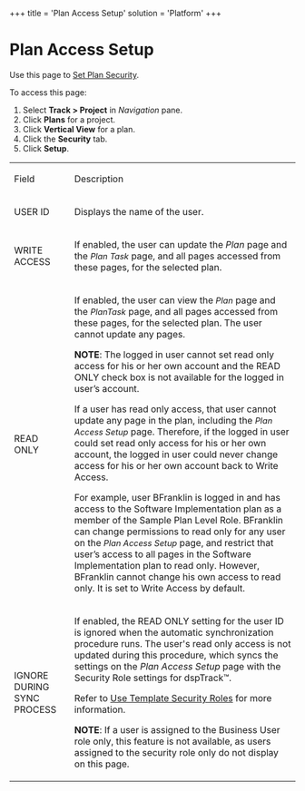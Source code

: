 +++
title = 'Plan Access Setup'
solution = 'Platform'
+++

# Plan Access Setup

<div class="use">

Use this page to [Set Plan Security](../Config/Set_Plan_Security.htm).

</div>

To access this page:

1.  Select <span style="font-weight: bold;">Track \>
    </span>**Project** in *Navigation* pane.
2.  Click **Plans** for a project.
3.  Click **Vertical View** for a plan.
4.  Click the **Security** tab.
5.  Click **Setup**.

<table>
<tbody>
<tr class="odd">
<td><p>Field</p></td>
<td><p>Description</p></td>
</tr>
<tr class="even">
<td><p>USER ID</p></td>
<td><p>Displays the name of the user.</p></td>
</tr>
<tr class="odd">
<td><p>WRITE ACCESS</p></td>
<td><p>If enabled, the user can update the <em>Plan</em> page and the <em><span style="font-size: 11.0pt;">Plan Task</span></em> page, and all pages accessed from these pages, for the selected plan.</p></td>
</tr>
<tr class="even">
<td><p>READ ONLY</p></td>
<td><p>If enabled, the user can view the <em><span style="font-size: 11.0pt;">Plan</span></em> page and the <em><span style="font-size: 11.0pt;">Plan</span><span style="font-size: 11.0pt;">Task</span></em> page, and all pages accessed from these pages, for the selected plan. The user cannot update any pages.</p>
<p><strong>NOTE</strong>: The logged in user cannot set read only access for his or her own account and the READ ONLY check box is not available for the logged in user’s account.</p>
<p>If a user has read only access, that user cannot update any page in the plan, including the <span style="font-size: 11.0pt;font-style: italic;">Plan</span> <em><span style="font-size: 11.0pt;">Access Setup</span></em> page. Therefore, if the logged in user could set read only access for his or her own account, the logged in user could never change access for his or her own account back to Write Access.</p>
<p>For example, user BFranklin is logged in and has access to the Software Implementation plan as a member of the Sample Plan Level Role. BFranklin can change permissions to read only for any user on the <em><span style="font-size: 11.0pt;">Plan Access Setup</span></em> page, and restrict that user’s access to all pages in the Software Implementation plan to read only. However, BFranklin cannot change his own access to read only. It is set to Write Access by default.</p></td>
</tr>
<tr class="odd">
<td><p>IGNORE DURING SYNC PROCESS</p></td>
<td><p>If enabled, the READ ONLY setting for the user ID is ignored when the automatic synchronization procedure runs. The user's read only access is not updated during this procedure, which syncs the settings on the <span style="font-style: italic;">Plan Access Setup</span> page with the Security Role settings for dspTrack™.</p>
<p>Refer to <a href="../Config/Use_Template_Security_Roles.htm">Use Template Security Roles</a> for more information.</p>
<p><strong>NOTE</strong>: If a user is assigned to the Business User role only, this feature is not available, as users assigned to the security role only do not display on this page.</p></td>
</tr>
</tbody>
</table>
